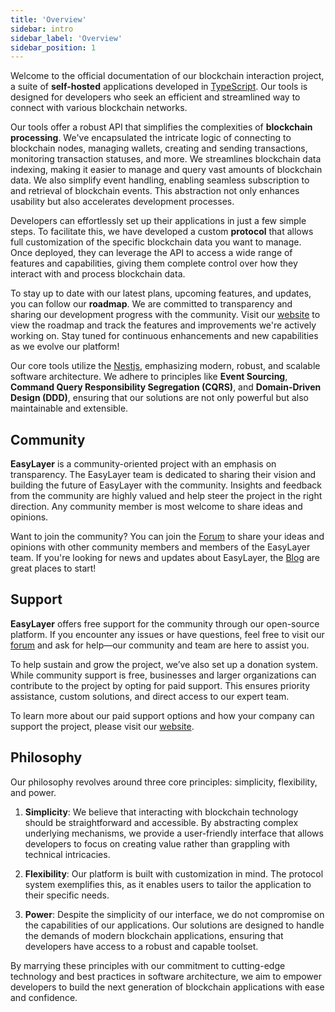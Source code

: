 ```yaml
---
title: 'Overview'
sidebar: intro
sidebar_label: 'Overview'
sidebar_position: 1
---
```


Welcome to the official documentation of our blockchain interaction project, a suite of **self-hosted** applications developed in [TypeScript](https://www.typescriptlang.org). Our tools is designed for developers who seek an efficient and streamlined way to connect with various blockchain networks.

Our tools offer a robust API that simplifies the complexities of **blockchain processing**. We've encapsulated the intricate logic of connecting to blockchain nodes, managing wallets, creating and sending transactions, monitoring transaction statuses, and more. We streamlines blockchain data indexing, making it easier to manage and query vast amounts of blockchain data. We also simplify event handling, enabling seamless subscription to and retrieval of blockchain events. This abstraction not only enhances usability but also accelerates development processes.

Developers can effortlessly set up their applications in just a few simple steps. To facilitate this, we have developed a custom **protocol** that allows full customization of the specific blockchain data you want to manage. Once deployed, they can leverage the API to access a wide range of features and capabilities, giving them complete control over how they interact with and process blockchain data.

To stay up to date with our latest plans, upcoming features, and updates, you can follow our **roadmap**. We are committed to transparency and sharing our development progress with the community. Visit our [website](https://easylayer.io) to view the roadmap and track the features and improvements we're actively working on. Stay tuned for continuous enhancements and new capabilities as we evolve our platform!

Our core tools utilize the [Nestjs](https://nestjs.com), emphasizing modern, robust, and scalable software architecture. We adhere to principles like **Event Sourcing**, **Command Query Responsibility Segregation (CQRS)**, and **Domain-Driven Design (DDD)**, ensuring that our solutions are not only powerful but also maintainable and extensible.

## Community

**EasyLayer** is a community-oriented project with an emphasis on transparency. The EasyLayer team is dedicated to sharing their vision and building the future of EasyLayer with the community. Insights and feedback from the community are highly valued and help steer the project in the right direction. Any community member is most welcome to share ideas and opinions.

Want to join the community? You can join the [Forum](https://github.com/EasyLayer/el/discussions) to share your ideas and opinions with other community members and members of the EasyLayer team. If you're looking for news and updates about EasyLayer, the [Blog](https://easylayer.io/blog) are great places to start!

## Support

**EasyLayer** offers free support for the community through our open-source platform. If you encounter any issues or have questions, feel free to visit our [forum](https://github.com/EasyLayer/el/discussions) and ask for help—our community and team are here to assist you.

To help sustain and grow the project, we’ve also set up a donation system. While community support is free, businesses and larger organizations can contribute to the project by opting for paid support. This ensures priority assistance, custom solutions, and direct access to our expert team.

To learn more about our paid support options and how your company can support the project, please visit our [website](https://easylayer.io/products).

## Philosophy

Our philosophy revolves around three core principles: simplicity, flexibility, and power.

1. **Simplicity**: We believe that interacting with blockchain technology should be straightforward and accessible. By abstracting complex underlying mechanisms, we provide a user-friendly interface that allows developers to focus on creating value rather than grappling with technical intricacies.

2. **Flexibility**: Our platform is built with customization in mind. The protocol system exemplifies this, as it enables users to tailor the application to their specific needs.

3. **Power**: Despite the simplicity of our interface, we do not compromise on the capabilities of our applications. Our solutions are designed to handle the demands of modern blockchain applications, ensuring that developers have access to a robust and capable toolset.

By marrying these principles with our commitment to cutting-edge technology and best practices in software architecture, we aim to empower developers to build the next generation of blockchain applications with ease and confidence.
